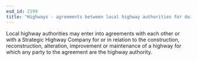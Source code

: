 ```yaml
---
esd_id: 2199
title: "Highways - agreements between local highway authorities for doing of certain works"
---
```


Local highway authorities may enter into agreements with each other or with a Strategic Highway Company for or in relation to the construction, reconstruction, alteration, improvement or maintenance of a highway for which any party to the agreement are the highway authority.

